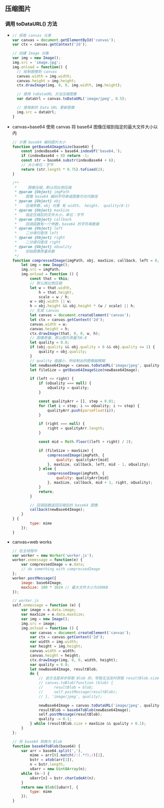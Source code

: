 ## 压缩图片

### 调用 toDataURL() 方法

* ```js
  // 获取 canvas 元素
  var canvas = document.getElementById('canvas');
  var ctx = canvas.getContext('2d');
  
  // 创建 Image 对象
  var img = new Image();
  img.src = 'image.jpg';
  img.onload = function() {
    // 绘制图像到 canvas
    canvas.width = img.width;
    canvas.height = img.height;
    ctx.drawImage(img, 0, 0, img.width, img.height);
  
    // 使用 toDataURL 方法压缩图像
    var dataUrl = canvas.toDataURL('image/jpeg', 0.5);
  
    // 使用新的 Data URL 更新图像
    img.src = dataUrl;
  }
  ```

* canvas+base64 使用 canvas 将 base64 图像压缩到指定的最大文件大小以内
  
  ```js
  // 计算 base64 编码图片大小
  function getBase64ImageSize(base64) {
      const indexBase64 = base64.indexOf('base64,');
      if (indexBase64 < 0) return -1;
      const str = base64.substr(indexBase64 + 6);
      // 大小单位：字节
      return (str.length * 0.75).toFixed(2);
  }
  
  /**
   *     图像压缩，默认同比例压缩
   * @param {Object} imgPath
   *    图像 base64 编码字符串或图像可访问路径
   * @param {Object} obj
   *    压缩参数，obj 对象 有 width， height， quality(0-1)
   * @param {Object} maxSize
   *    指定压缩后的文件大小，单位：字节
   * @param {Object} callback
   *    回调函数有一个参数，base64 的字符串数据
   * @param {Object} left
   *    二分递归查找 left
   * @param {Object} right
   *    二分递归查找 right
   * @param {Object} oQuality
   *    初始图像质量系数
   */
  function compressedImage(imgPath, obj, maxSize, callback, left = 0, right = null, oQuality = null) {
      let img = new Image();
      img.src = imgPath;
      img.onload = function () {
          const that = this;
          // 默认按比例压缩
          let w = that.width,
              h = that.height,
              scale = w / h;
          w = obj.width || w;
          h = obj.height && obj.height * (w / scale) || h;
          // 生成 canvas
          let canvas = document.createElement('canvas');
          let ctx = canvas.getContext('2d');
          canvas.width = w;
          canvas.height = h;
          ctx.drawImage(that, 0, 0, w, h);
          // 图像质量，默认图片质量为0.8
          let quality = 0.8;
          if (obj.quality && obj.quality > 0 && obj.quality <= 1) {
              quality = obj.quality;
          }
          // quality 值越小，所绘制出的图像越模糊
          let newBase64Image = canvas.toDataURL('image/jpeg', quality);
          let fileSize = getBase64ImageSize(newBase64Image);
  
          if (left <= right) {
              if (oQuality === null) {
                  oQuality = quality;
              }
  
              const qualityArr = [], step = 0.01;
              for (let i = step; i <= oQuality; i += step) {
                  qualityArr.push(parseFloat(i));
              }
  
              if (right === null) {
                  right = qualityArr.length;
              }
  
              const mid = Math.floor((left + right) / 2);
  
              if (fileSize > maxSize) {
                  compressedImage(imgPath, {
                      quality: qualityArr[mid]
                  }, maxSize, callback, left, mid - 1, oQuality);
              } else {
                  compressedImage(imgPath, {
                      quality: qualityArr[mid]
                  }, maxSize, callback, mid + 1, right, oQuality);
              }
              return;
          }
  
          // 回调函数返回压缩后的 base64 图像
          callback(newBase64Image);
      }
  } {
          type: mime
      });
  }
  ```

* canvas+web works
  
  ```js
  // 在主线程中
  var worker = new Worker('worker.js');
  worker.onmessage = function(e) {
      var compressedImage = e.data;
      // do something with compressedImage
  };
  worker.postMessage({
      image: base64Image,
      maxSize: 100 * 1024 // 最大文件大小为100KB
  });
  ```
  
  ```js
  // worker.js
  self.onmessage = function (e) {
      var image = e.data.image;
      var maxSize = e.data.maxSize;
      var img = new Image();
      img.src = image;
      img.onload = function () {
          var canvas = document.createElement('canvas');
          var ctx = canvas.getContext('2d');
          var width = img.width;
          var height = img.height;
          canvas.width = width;
          canvas.height = height;
          ctx.drawImage(img, 0, 0, width, height);
          var quality = 0.8;
          let newBase64Image, resultBlob;
          do {
              // 该方法是异步获取 Blob 的，导致无法及时获取 resultBlob.size
              // canvas.toBlob(function (blob) {
              //     resultBlob = blob;
              //     self.postMessage(resultBlob);
              // }, 'image/jpeg', quality);
  
              newBase64Image = canvas.toDataURL('image/jpeg', quality);
              resultBlob = base64ToBlob(newBase64Image);
              self.postMessage(resultBlob);
              quality -= 0.1;
          } while (resultBlob.size > maxSize && quality > 0.1);
      }
  };
  
  // 将 base64 转换为 Blob
  function base64ToBlob(base64) {
      var arr = base64.split(','),
          mime = arr[0].match(/:(.*?);/)[1],
          bstr = atob(arr[1]),
          n = bstr.length,
          u8arr = new Uint8Array(n);
      while (n--) {
          u8arr[n] = bstr.charCodeAt(n);
      }
      return new Blob([u8arr], {
          type: mime
      });
  }
  ```
